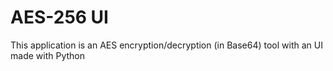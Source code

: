 <h1>AES-256 UI</h1>
This application is an AES encryption/decryption (in Base64) tool with an UI made with Python